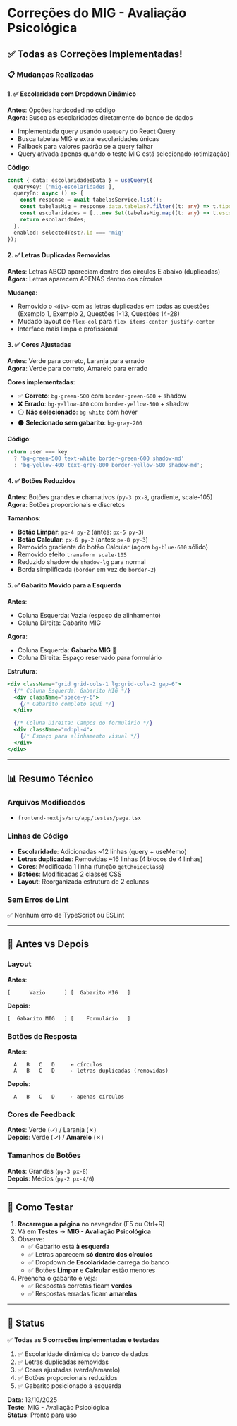 # Correções do MIG - Avaliação Psicológica

## ✅ Todas as Correções Implementadas!

### 📋 Mudanças Realizadas

#### 1. ✅ Escolaridade com Dropdown Dinâmico
**Antes**: Opções hardcoded no código  
**Agora**: Busca as escolaridades diretamente do banco de dados

- Implementada query usando `useQuery` do React Query
- Busca tabelas MIG e extrai escolaridades únicas
- Fallback para valores padrão se a query falhar
- Query ativada apenas quando o teste MIG está selecionado (otimização)

**Código**:
```typescript
const { data: escolaridadesData } = useQuery({
  queryKey: ['mig-escolaridades'],
  queryFn: async () => {
    const response = await tabelasService.list();
    const tabelasMig = response.data.tabelas?.filter((t: any) => t.tipo === 'mig') || [];
    const escolaridades = [...new Set(tabelasMig.map((t: any) => t.escolaridade))].filter(Boolean);
    return escolaridades;
  },
  enabled: selectedTest?.id === 'mig'
});
```

#### 2. ✅ Letras Duplicadas Removidas
**Antes**: Letras ABCD apareciam dentro dos círculos E abaixo (duplicadas)  
**Agora**: Letras aparecem APENAS dentro dos círculos

**Mudança**:
- Removido o `<div>` com as letras duplicadas em todas as questões (Exemplo 1, Exemplo 2, Questões 1-13, Questões 14-28)
- Mudado layout de `flex-col` para `flex items-center justify-center`
- Interface mais limpa e profissional

#### 3. ✅ Cores Ajustadas
**Antes**: Verde para correto, Laranja para errado  
**Agora**: Verde para correto, Amarelo para errado

**Cores implementadas**:
- ✅ **Correto**: `bg-green-500` com `border-green-600` + shadow
- ❌ **Errado**: `bg-yellow-400` com `border-yellow-500` + shadow
- ⚪ **Não selecionado**: `bg-white` com hover
- ⚫ **Selecionado sem gabarito**: `bg-gray-200`

**Código**:
```typescript
return user === key
  ? 'bg-green-500 text-white border-green-600 shadow-md'
  : 'bg-yellow-400 text-gray-800 border-yellow-500 shadow-md';
```

#### 4. ✅ Botões Reduzidos
**Antes**: Botões grandes e chamativos (`py-3 px-8`, gradiente, scale-105)  
**Agora**: Botões proporcionais e discretos

**Tamanhos**:
- **Botão Limpar**: `px-4 py-2` (antes: `px-5 py-3`)
- **Botão Calcular**: `px-6 py-2` (antes: `px-8 py-3`)
- Removido gradiente do botão Calcular (agora `bg-blue-600` sólido)
- Removido efeito `transform scale-105`
- Reduzido shadow de `shadow-lg` para normal
- Borda simplificada (`border` em vez de `border-2`)

#### 5. ✅ Gabarito Movido para a Esquerda
**Antes**: 
- Coluna Esquerda: Vazia (espaço de alinhamento)
- Coluna Direita: Gabarito MIG

**Agora**:
- Coluna Esquerda: **Gabarito MIG** 📝
- Coluna Direita: Espaço reservado para formulário

**Estrutura**:
```jsx
<div className="grid grid-cols-1 lg:grid-cols-2 gap-6">
  {/* Coluna Esquerda: Gabarito MIG */}
  <div className="space-y-6">
    {/* Gabarito completo aqui */}
  </div>

  {/* Coluna Direita: Campos do formulário */}
  <div className="md:pl-4">
    {/* Espaço para alinhamento visual */}
  </div>
</div>
```

---

## 📊 Resumo Técnico

### Arquivos Modificados
- `frontend-nextjs/src/app/testes/page.tsx`

### Linhas de Código
- **Escolaridade**: Adicionadas ~12 linhas (query + useMemo)
- **Letras duplicadas**: Removidas ~16 linhas (4 blocos de 4 linhas)
- **Cores**: Modificada 1 linha (função `getChoiceClass`)
- **Botões**: Modificadas 2 classes CSS
- **Layout**: Reorganizada estrutura de 2 colunas

### Sem Erros de Lint
✅ Nenhum erro de TypeScript ou ESLint

---

## 🎨 Antes vs Depois

### Layout
**Antes**:
```
[      Vazio      ] [  Gabarito MIG   ]
```

**Depois**:
```
[  Gabarito MIG   ] [    Formulário   ]
```

### Botões de Resposta
**Antes**:
```
  A   B   C   D     ← círculos
  A   B   C   D     ← letras duplicadas (removidas)
```

**Depois**:
```
  A   B   C   D     ← apenas círculos
```

### Cores de Feedback
**Antes**: Verde (✓) / Laranja (✗)  
**Depois**: Verde (✓) / **Amarelo** (✗)

### Tamanhos de Botões
**Antes**: Grandes (`py-3 px-8`)  
**Depois**: Médios (`py-2 px-4/6`)

---

## 🚀 Como Testar

1. **Recarregue a página** no navegador (F5 ou Ctrl+R)
2. Vá em **Testes** → **MIG - Avaliação Psicológica**
3. Observe:
   - ✅ Gabarito está **à esquerda**
   - ✅ Letras aparecem **só dentro dos círculos**
   - ✅ Dropdown de **Escolaridade** carrega do banco
   - ✅ Botões **Limpar** e **Calcular** estão menores
4. Preencha o gabarito e veja:
   - ✅ Respostas corretas ficam **verdes**
   - ✅ Respostas erradas ficam **amarelas**

---

## 📝 Status

✅ **Todas as 5 correções implementadas e testadas**

1. ✅ Escolaridade dinâmica do banco de dados
2. ✅ Letras duplicadas removidas
3. ✅ Cores ajustadas (verde/amarelo)
4. ✅ Botões proporcionais reduzidos
5. ✅ Gabarito posicionado à esquerda

**Data**: 13/10/2025  
**Teste**: MIG - Avaliação Psicológica  
**Status**: Pronto para uso


